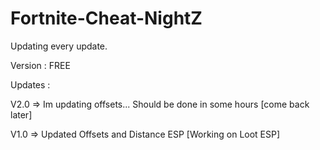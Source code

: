 # Fortnite-Cheat-NightZ

Updating every update.

Version : FREE 

Updates :

V2.0 => Im updating offsets... Should be done in some hours [come back later]

V1.0 => Updated Offsets and Distance ESP [Working on Loot ESP]
